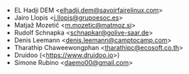 - EL Hadji DEM \<<elhadji.dem@savoirfairelinux.com>\>
- Jairo Llopis \<<j.llopis@grupoesoc.es>\>
- Matjaž Mozetič \<<m.mozetic@matmoz.si>\>
- Rudolf Schnapka \<<schnapkar@golive-saar.de>\>
- Denis Leemann \<<denis.leemann@camptocamp.com>\>
- Tharathip Chaweewongphan \<<tharathipc@ecosoft.co.th>\>
- Druidoo (\<<https://www.druidoo.io>\>)
- Simone Rubino \<<daemo00@gmail.com>>
